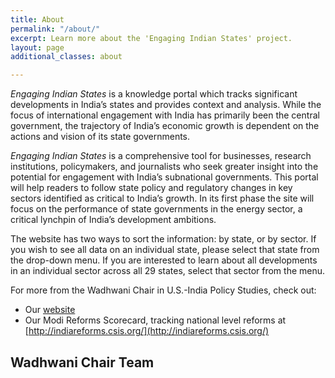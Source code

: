 ```yaml
---
title: About
permalink: "/about/"
excerpt: Learn more about the 'Engaging Indian States' project.
layout: page
additional_classes: about

---
```

*Engaging Indian States* is a knowledge portal which tracks significant developments in India’s states and provides context and analysis. While the focus of international engagement with India has primarily been the central government, the trajectory of India’s economic growth is dependent on the actions and vision of its state governments.


*Engaging Indian States* is a comprehensive tool for businesses, research institutions, policymakers, and journalists who seek greater insight into the potential for engagement with India’s subnational governments. This portal will help readers to follow state policy and regulatory changes in key sectors identified as critical to India’s growth. In its first phase the site will focus on the performance of state governments in the energy sector, a critical lynchpin of India’s development ambitions.


The website has two ways to sort the information: by state, or by sector. If you wish to see all data on an individual state, please select that state from the drop-down menu. If you are interested to learn about all developments in an individual sector across all 29 states, select that sector from the menu.

For more from the Wadhwani Chair in U.S.-India Policy Studies, check out:
- Our [website](https://www.csis.org/programs/wadhwani-chair-us-india-policy-studies)
- Our Modi Reforms Scorecard, tracking national level reforms at [http://indiareforms.csis.org/](http://indiareforms.csis.org/)

<h2 class="sectionTitle">Wadhwani Chair Team</h2>